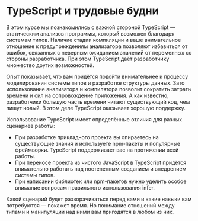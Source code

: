 # TypeScript и трудовые будни

В этом курсе мы познакомились с важной стороной TypeScript — статическим анализов программы, который возможен благодаря системам типов. Наличие стадии компиляции и ваше внимательное отношение к предупреждениям анализатора позволяют избавиться от ошибок, связанных с неверным ожиданием значений от переменных со стороны разработчика. При этом TypeScript даёт разработчику множество других возможностей.

Опыт показывает, что вам придётся подойти внимательнее к процессу моделирования системы типов и разработке структуры данных. Зато использование анализатора и компилятора позволит сократить затраты времени и сил на сопровождение приложения. А как известно, разработчики большую часть времени читают существующий код, чем пишут новый. В этом деле TypeScript оказывает хорошую поддержку.

Использование TypeScript имеет определённые отличия для разных сценариев работы:

* При разработке прикладного проекта вы опираетесь на существующие знания и используете npm-пакеты и популярные фреймворки. TypeScript поддерживает вас на протяжении всей работы.
* При переносе проекта из чистого JavaScript в TypeScript придётся внимательно работать над постепенным созданием и внедрением системы типов.
* При написании библиотек или npm-пакетов нужно уделить особое внимание вопросам правильного использования infer.

Какой сценарий будет разворачиваться перед вами и какие навыки вам потребуются — покажет время. Но понимание отношений между типами и манипуляции над ними вам пригодятся в любом из них.
